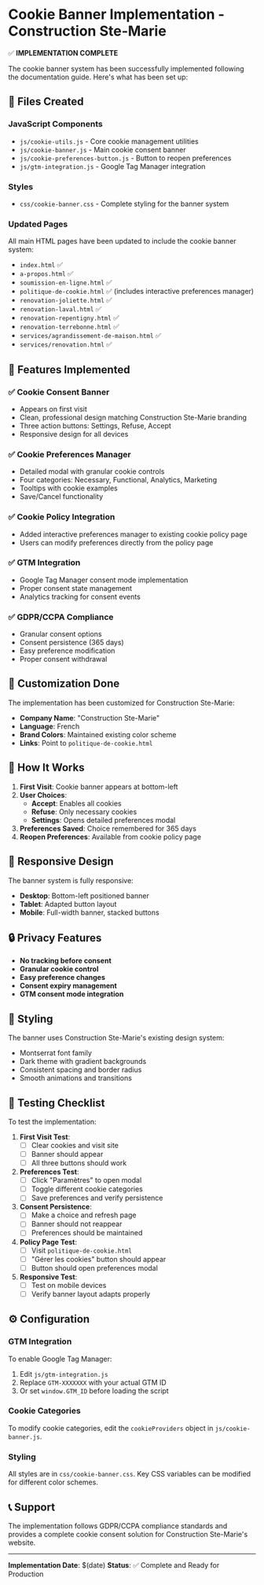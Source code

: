 # Cookie Banner Implementation - Construction Ste-Marie

✅ **IMPLEMENTATION COMPLETE**

The cookie banner system has been successfully implemented following the documentation guide. Here's what has been set up:

## 📁 Files Created

### JavaScript Components
- `js/cookie-utils.js` - Core cookie management utilities
- `js/cookie-banner.js` - Main cookie consent banner
- `js/cookie-preferences-button.js` - Button to reopen preferences
- `js/gtm-integration.js` - Google Tag Manager integration

### Styles
- `css/cookie-banner.css` - Complete styling for the banner system

### Updated Pages
All main HTML pages have been updated to include the cookie banner system:
- `index.html` ✅
- `a-propos.html` ✅
- `soumission-en-ligne.html` ✅
- `politique-de-cookie.html` ✅ (includes interactive preferences manager)
- `renovation-joliette.html` ✅
- `renovation-laval.html` ✅
- `renovation-repentigny.html` ✅
- `renovation-terrebonne.html` ✅
- `services/agrandissement-de-maison.html` ✅
- `services/renovation.html` ✅

## 🎯 Features Implemented

### ✅ Cookie Consent Banner
- Appears on first visit
- Clean, professional design matching Construction Ste-Marie branding
- Three action buttons: Settings, Refuse, Accept
- Responsive design for all devices

### ✅ Cookie Preferences Manager
- Detailed modal with granular cookie controls
- Four categories: Necessary, Functional, Analytics, Marketing
- Tooltips with cookie examples
- Save/Cancel functionality

### ✅ Cookie Policy Integration
- Added interactive preferences manager to existing cookie policy page
- Users can modify preferences directly from the policy page

### ✅ GTM Integration
- Google Tag Manager consent mode implementation
- Proper consent state management
- Analytics tracking for consent events

### ✅ GDPR/CCPA Compliance
- Granular consent options
- Consent persistence (365 days)
- Easy preference modification
- Proper consent withdrawal

## 🔧 Customization Done

The implementation has been customized for Construction Ste-Marie:
- **Company Name**: "Construction Ste-Marie"
- **Language**: French
- **Brand Colors**: Maintained existing color scheme
- **Links**: Point to `politique-de-cookie.html`

## 🚀 How It Works

1. **First Visit**: Cookie banner appears at bottom-left
2. **User Choices**:
   - **Accept**: Enables all cookies
   - **Refuse**: Only necessary cookies
   - **Settings**: Opens detailed preferences modal
3. **Preferences Saved**: Choice remembered for 365 days
4. **Reopen Preferences**: Available from cookie policy page

## 📱 Responsive Design

The banner system is fully responsive:
- **Desktop**: Bottom-left positioned banner
- **Tablet**: Adapted button layout
- **Mobile**: Full-width banner, stacked buttons

## 🔒 Privacy Features

- **No tracking before consent**
- **Granular cookie control**
- **Easy preference changes**
- **Consent expiry management**
- **GTM consent mode integration**

## 🎨 Styling

The banner uses Construction Ste-Marie's existing design system:
- Montserrat font family
- Dark theme with gradient backgrounds
- Consistent spacing and border radius
- Smooth animations and transitions

## 🧪 Testing Checklist

To test the implementation:

1. **First Visit Test**:
   - [ ] Clear cookies and visit site
   - [ ] Banner should appear
   - [ ] All three buttons should work

2. **Preferences Test**:
   - [ ] Click "Paramètres" to open modal
   - [ ] Toggle different cookie categories
   - [ ] Save preferences and verify persistence

3. **Consent Persistence**:
   - [ ] Make a choice and refresh page
   - [ ] Banner should not reappear
   - [ ] Preferences should be maintained

4. **Policy Page Test**:
   - [ ] Visit `politique-de-cookie.html`
   - [ ] "Gérer les cookies" button should appear
   - [ ] Button should open preferences modal

5. **Responsive Test**:
   - [ ] Test on mobile devices
   - [ ] Verify banner layout adapts properly

## ⚙️ Configuration

### GTM Integration
To enable Google Tag Manager:
1. Edit `js/gtm-integration.js`
2. Replace `GTM-XXXXXXX` with your actual GTM ID
3. Or set `window.GTM_ID` before loading the script

### Cookie Categories
To modify cookie categories, edit the `cookieProviders` object in `js/cookie-banner.js`.

### Styling
All styles are in `css/cookie-banner.css`. Key CSS variables can be modified for different color schemes.

## 📞 Support

The implementation follows GDPR/CCPA compliance standards and provides a complete cookie consent solution for Construction Ste-Marie's website.

---

**Implementation Date**: $(date)
**Status**: ✅ Complete and Ready for Production
